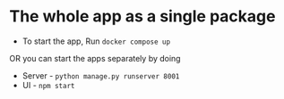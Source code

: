 # The whole app as a single package

- To start the app, Run `docker compose up`

OR you can start the apps separately by doing

- Server - `python manage.py runserver 8001`
- UI - `npm start`